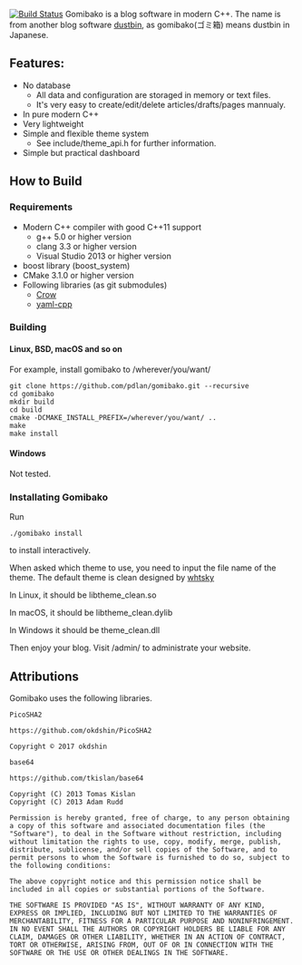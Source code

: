 [![Build Status](https://travis-ci.org/pdlan/gomibako.svg?branch=master)](https://travis-ci.org/pdlan/gomibako)
Gomibako is a blog software in modern C++. The name is from another blog software [dustbin](https://github.com/pdlan/dustbin),
as gomibako(ゴミ箱) means dustbin in Japanese.

## Features:

 -  No database
    - All data and configuration are storaged in memory or text files.
    - It's very easy to create/edit/delete articles/drafts/pages mannualy.
 - In pure modern C++
 - Very lightweight
 - Simple and flexible theme system
   - See include/theme_api.h for further information.
 - Simple but practical dashboard

## How to Build

### Requirements

- Modern C++ compiler with good C++11 support
  - g++ 5.0 or higher version
  - clang 3.3 or higher version
  - Visual Studio 2013 or higher version
- boost library (boost_system)
- CMake 3.1.0 or higher version
- Following libraries (as git submodules)
  - [Crow](https://github.com/ipkn/crow)
  - [yaml-cpp](https://github.com/jbeder/yaml-cpp)

### Building

#### Linux, BSD, macOS and so on

For example, install gomibako to /wherever/you/want/

```
git clone https://github.com/pdlan/gomibako.git --recursive
cd gomibako
mkdir build
cd build
cmake -DCMAKE_INSTALL_PREFIX=/wherever/you/want/ ..
make
make install
```

#### Windows
Not tested.

### Installating Gomibako

Run

```
./gomibako install
```

to install interactively.

When asked which theme to use, you need to input the file name of the theme.
The default theme is clean designed by [whtsky](https://github.com/whtsky)

In Linux, it should be libtheme_clean.so

In macOS, it should be libtheme_clean.dylib

In Windows it should be theme_clean.dll

Then enjoy your blog. Visit /admin/ to administrate your website.

## Attributions

Gomibako uses the following libraries.

    PicoSHA2
    
    https://github.com/okdshin/PicoSHA2
    
    Copyright © 2017 okdshin
    
    base64
    
    https://github.com/tkislan/base64
    
    Copyright (C) 2013 Tomas Kislan
    Copyright (C) 2013 Adam Rudd
    
    Permission is hereby granted, free of charge, to any person obtaining a copy of this software and associated documentation files (the   "Software"), to deal in the Software without restriction, including without limitation the rights to use, copy, modify, merge, publish,   distribute, sublicense, and/or sell copies of the Software, and to permit persons to whom the Software is furnished to do so, subject to  the following conditions:
    
    The above copyright notice and this permission notice shall be included in all copies or substantial portions of the Software.
    
    THE SOFTWARE IS PROVIDED "AS IS", WITHOUT WARRANTY OF ANY KIND, EXPRESS OR IMPLIED, INCLUDING BUT NOT LIMITED TO THE WARRANTIES OF  MERCHANTABILITY, FITNESS FOR A PARTICULAR PURPOSE AND NONINFRINGEMENT. IN NO EVENT SHALL THE AUTHORS OR COPYRIGHT HOLDERS BE LIABLE FOR ANY  CLAIM, DAMAGES OR OTHER LIABILITY, WHETHER IN AN ACTION OF CONTRACT, TORT OR OTHERWISE, ARISING FROM, OUT OF OR IN CONNECTION WITH THE SOFTWARE OR THE USE OR OTHER DEALINGS IN THE SOFTWARE.